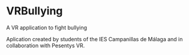 # VRBullying
 A VR application to fight bullying
 
Aplication created by students of the IES Campanillas de Málaga and in collaboration with Pesentys VR.
